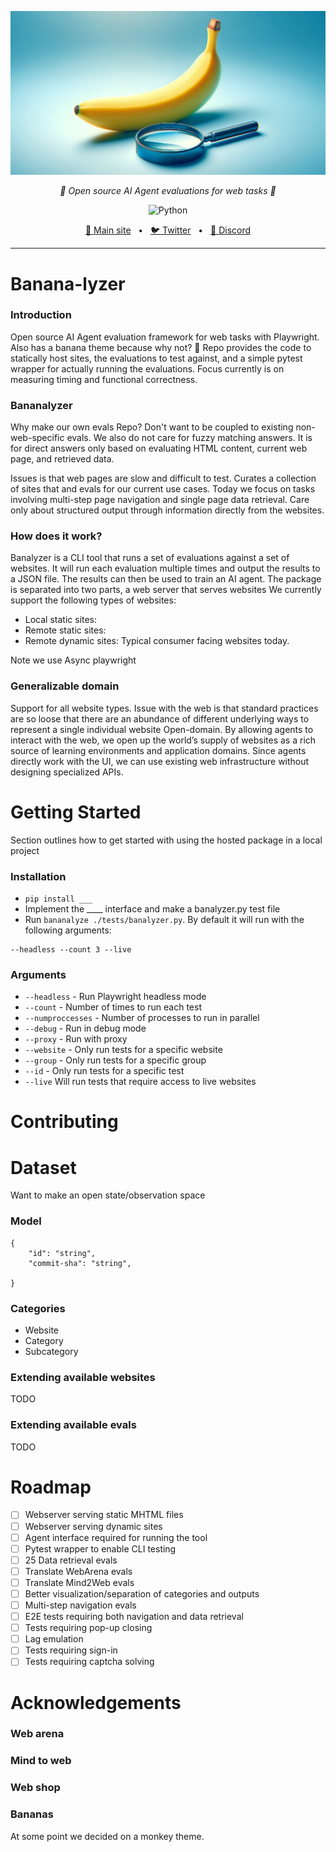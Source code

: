 ![Banner](public/banner.png)
<p align="center">
  <em>🍌 Open source AI Agent evaluations for web tasks 🍌</em>
</p>
<p align="center">
    <img alt="Python" src="https://img.shields.io/badge/python-3670A0?style=for-the-badge&logo=python&logoColor=ffdd54" />
</p>

<p align="center">
<a href="https://agentgpt.reworkd.ai">🔗 Main site</a>
<span>&nbsp;&nbsp;•&nbsp;&nbsp;</span>
<a href="https://twitter.com/reworkdai">🐦 Twitter</a>
<span>&nbsp;&nbsp;•&nbsp;&nbsp;</span>
<a href="https://discord.gg/gcmNyAAFfV">📢 Discord</a>
</p>

----
# Banana-lyzer
### Introduction
Open source AI Agent evaluation framework for web tasks with Playwright. Also has a banana theme because why not? 🍌
Repo provides the code to statically host sites, the evaluations to test against, and a simple pytest wrapper for actually running the evaluations. Focus currently is on measuring timing and functional correctness.

### Bananalyzer
Why make our own evals Repo? Don't want to be coupled to existing non-web-specific evals. We also do not care for fuzzy matching answers. It is for direct answers only based on evaluating HTML content, current web page, and retrieved data.

Issues is that web pages are slow and difficult to test. Curates a collection of sites that and evals for our current use cases. Today we focus on tasks involving multi-step page navigation and single page data retrieval.
Care only about structured output through information directly from the websites. 

### How does it work?
Banalyzer is a CLI tool that runs a set of evaluations against a set of websites. It will run each evaluation multiple times and output the results to a JSON file. The results can then be used to train an AI agent.
The package is separated into two parts, a web server that serves websites
We currently support the following types of websites: 
- Local static sites:
- Remote static sites: 
- Remote dynamic sites: Typical consumer facing websites today. 

Note we use Async playwright

### Generalizable domain
Support for all website types. Issue with the web is that standard practices are so loose that there are an abundance of different underlying ways to represent a single individual website
Open-domain. By allowing agents to interact with the
web, we open up the world’s supply of websites as a rich
source of learning environments and application domains.
Since agents directly work with the UI, we can use existing
web infrastructure without designing specialized APIs.

# Getting Started
Section outlines how to get started with using the hosted package in a local project

### Installation
- `pip install ___`
- Implement the ____ interface and make a banalyzer.py test file
- Run `bananalyze ./tests/banalyzer.py`. By default it will run with the following arguments:
```
--headless --count 3 --live
```

### Arguments
- `--headless` - Run Playwright headless mode
- `--count` - Number of times to run each test
- `--numproccesses` - Number of processes to run in parallel
- `--debug` - Run in debug mode
- `--proxy` - Run with proxy
- `--website` - Only run tests for a specific website
- `--group` - Only run tests for a specific group
- `--id` - Only run tests for a specific test
- `--live` Will run tests that require access to live websites

# Contributing


# Dataset
Want to make an open state/observation space
### Model
```
{
    "id": "string",
    "commit-sha": "string",
    
}
```
### Categories
- Website
- Category
- Subcategory


### Extending available websites
TODO

### Extending available evals
TODO

# Roadmap
- [ ] Webserver serving static MHTML files
- [ ] Webserver serving dynamic sites
- [ ] Agent interface required for running the tool
- [ ] Pytest wrapper to enable CLI testing
- [ ] 25 Data retrieval evals
- [ ] Translate WebArena evals
- [ ] Translate Mind2Web evals
- [ ] Better visualization/separation of categories and outputs
- [ ] Multi-step navigation evals
- [ ] E2E tests requiring both navigation and data retrieval
- [ ] Tests requiring pop-up closing
- [ ] Lag emulation
- [ ] Tests requiring sign-in
- [ ] Tests requiring captcha solving

# Acknowledgements
### Web arena

### Mind to web

### Web shop

### Bananas
At some point we decided on a monkey theme.
